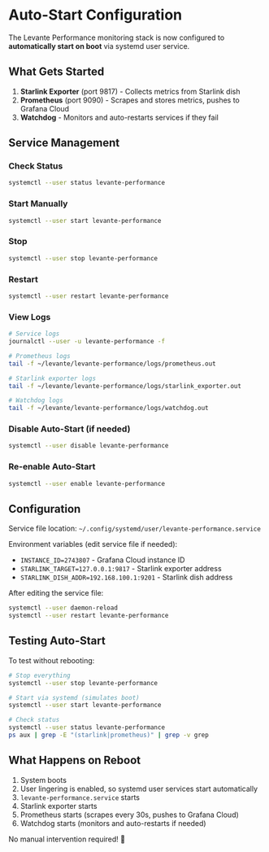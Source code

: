 # Auto-Start Configuration

The Levante Performance monitoring stack is now configured to **automatically start on boot** via systemd user service.

## What Gets Started

1. **Starlink Exporter** (port 9817) - Collects metrics from Starlink dish
2. **Prometheus** (port 9090) - Scrapes and stores metrics, pushes to Grafana Cloud
3. **Watchdog** - Monitors and auto-restarts services if they fail

## Service Management

### Check Status
```bash
systemctl --user status levante-performance
```

### Start Manually
```bash
systemctl --user start levante-performance
```

### Stop
```bash
systemctl --user stop levante-performance
```

### Restart
```bash
systemctl --user restart levante-performance
```

### View Logs
```bash
# Service logs
journalctl --user -u levante-performance -f

# Prometheus logs
tail -f ~/levante/levante-performance/logs/prometheus.out

# Starlink exporter logs
tail -f ~/levante/levante-performance/logs/starlink_exporter.out

# Watchdog logs
tail -f ~/levante/levante-performance/logs/watchdog.out
```

### Disable Auto-Start (if needed)
```bash
systemctl --user disable levante-performance
```

### Re-enable Auto-Start
```bash
systemctl --user enable levante-performance
```

## Configuration

Service file location: `~/.config/systemd/user/levante-performance.service`

Environment variables (edit service file if needed):
- `INSTANCE_ID=2743807` - Grafana Cloud instance ID
- `STARLINK_TARGET=127.0.0.1:9817` - Starlink exporter address
- `STARLINK_DISH_ADDR=192.168.100.1:9201` - Starlink dish address

After editing the service file:
```bash
systemctl --user daemon-reload
systemctl --user restart levante-performance
```

## Testing Auto-Start

To test without rebooting:
```bash
# Stop everything
systemctl --user stop levante-performance

# Start via systemd (simulates boot)
systemctl --user start levante-performance

# Check status
systemctl --user status levante-performance
ps aux | grep -E "(starlink|prometheus)" | grep -v grep
```

## What Happens on Reboot

1. System boots
2. User lingering is enabled, so systemd user services start automatically
3. `levante-performance.service` starts
4. Starlink exporter starts
5. Prometheus starts (scrapes every 30s, pushes to Grafana Cloud)
6. Watchdog starts (monitors and auto-restarts if needed)

No manual intervention required! 🎉
